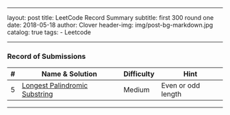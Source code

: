 

---
layout:     post
title:      LeetCode Record Summary
subtitle:   first 300 round one
date:       2018-05-18
author:     Clover
header-img: img/post-bg-markdown.jpg
catalog: true
tags:
    - Leetcode

---

### Record of Submissions

|    #    | Name & Solution |Difficulty|Hint|
| ---------- | --- |---|---|
|5|[Longest Palindromic Substring](https://github.com/ly16/LC-Practice/blob/master/Longest%20Palindromic%20Substring.java)|Medium|Even or odd length|


______________________________________________
